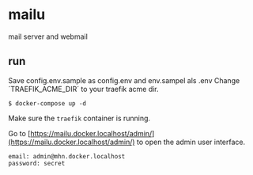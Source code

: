 # mailu

mail server and webmail

## run

Save config.env.sample as config.env and env.sampel als .env
Change ´TRAEFIK_ACME_DIR´ to your traefik acme dir.

    $ docker-compose up -d

Make sure the `traefik` container is running.

Go to [https://mailu.docker.localhost/admin/](https://mailu.docker.localhost/admin/) to open the admin user interface.

    email: admin@mhn.docker.localhost
    password: secret
